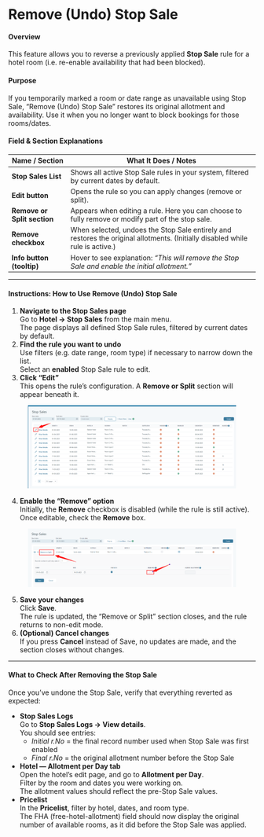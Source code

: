 # Remove (Undo) Stop Sale

#### Overview

This feature allows you to reverse a previously applied **Stop Sale** rule for a hotel room (i.e. re-enable availability that had been blocked).

#### Purpose

If you temporarily marked a room or date range as unavailable using Stop Sale, “Remove (Undo) Stop Sale” restores its original allotment and availability. Use it when you no longer want to block bookings for those rooms/dates.

#### Field & Section Explanations

| Name / Section              | What It Does / Notes                                                                                                          |
| --------------------------- | ----------------------------------------------------------------------------------------------------------------------------- |
| **Stop Sales List**         | Shows all active Stop Sale rules in your system, filtered by current dates by default.                                        |
| **Edit button**             | Opens the rule so you can apply changes (remove or split).                                                                    |
| **Remove or Split section** | Appears when editing a rule. Here you can choose to fully remove or modify part of the stop sale.                             |
| **Remove checkbox**         | When selected, undoes the Stop Sale entirely and restores the original allotments. (Initially disabled while rule is active.) |
| **Info button (tooltip)**   | Hover to see explanation: _“This will remove the Stop Sale and enable the initial allotment.”_                                |

***

#### Instructions: How to Use Remove (Undo) Stop Sale

1. **Navigate to the Stop Sales page**\
   Go to **Hotel → Stop Sales** from the main menu.\
   The page displays all defined Stop Sale rules, filtered by current dates by default.
2. **Find the rule you want to undo**\
   Use filters (e.g. date range, room type) if necessary to narrow down the list.\
   Select an **enabled** Stop Sale rule to edit.
3. **Click “Edit”**\
   This opens the rule’s configuration. A **Remove or Split** section will appear beneath it.

<figure><img src="../.gitbook/assets/image (2) (1) (1) (1) (1) (1) (1) (1) (1) (1).png" alt=""><figcaption></figcaption></figure>

4. **Enable the “Remove” option**\
   Initially, the **Remove** checkbox is disabled (while the rule is still active).\
   Once editable, check the **Remove** box.

<figure><img src="../.gitbook/assets/image (5) (1) (1) (1).png" alt=""><figcaption></figcaption></figure>

5. **Save your changes**\
   Click **Save**.\
   The rule is updated, the “Remove or Split” section closes, and the rule returns to non-edit mode.
6. **(Optional) Cancel changes**\
   If you press **Cancel** instead of Save, no updates are made, and the section closes without changes.

***

#### What to Check After Removing the Stop Sale

Once you’ve undone the Stop Sale, verify that everything reverted as expected:

* **Stop Sales Logs**\
  Go to **Stop Sales Logs → View details**.\
  You should see entries:
  * _Initial r.No_ = the final record number used when Stop Sale was first enabled
  * _Final r.No_ = the original allotment number before the Stop Sale
* **Hotel — Allotment per Day tab**\
  Open the hotel’s edit page, and go to **Allotment per Day**.\
  Filter by the room and dates you were working on.\
  The allotment values should reflect the pre-Stop Sale values.
* **Pricelist**\
  In the **Pricelist**, filter by hotel, dates, and room type.\
  The FHA (free-hotel-allotment) field should now display the original number of available rooms, as it did before the Stop Sale was applied.

